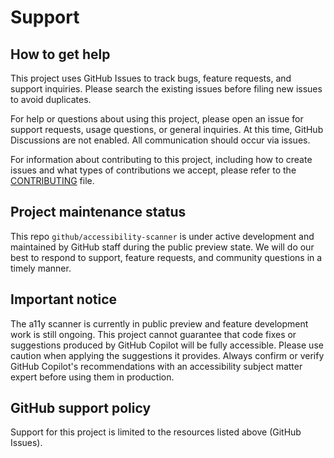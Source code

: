 # Support

## How to get help

This project uses GitHub Issues to track bugs, feature requests, and support inquiries. Please search the existing issues before filing new issues to avoid duplicates.

For help or questions about using this project, please open an issue for support requests, usage questions, or general inquiries. At this time, GitHub Discussions are not enabled. All communication should occur via issues.

For information about contributing to this project, including how to create issues and what types of contributions we accept, please refer to the [CONTRIBUTING](./CONTRIBUTING.md) file.

## Project maintenance status

This repo `github/accessibility-scanner` is under active development and maintained by GitHub staff during the public preview state. We will do our best to respond to support, feature requests, and community questions in a timely manner.

## Important notice

The a11y scanner is currently in public preview and feature development work is still ongoing. This project cannot guarantee that code fixes or suggestions produced by GitHub Copilot will be fully accessible. Please use caution when applying the suggestions it provides. Always confirm or verify GitHub Copilot's recommendations with an accessibility subject matter expert before using them in production.

## GitHub support policy

Support for this project is limited to the resources listed above (GitHub Issues).
